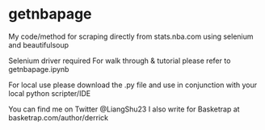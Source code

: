# getnbapage

My code/method for scraping directly from stats.nba.com using selenium and beautifulsoup

Selenium driver required
For walk through & tutorial please refer to getnbapage.ipynb

For local use please download the .py file and use in conjunction with your local python scripter/IDE

You can find me on Twitter @LiangShu23
I also write for Basketrap at basketrap.com/author/derrick
